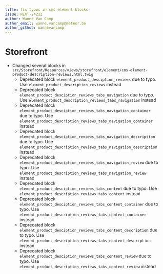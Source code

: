 ```yaml
---
title: fix typos in cms element blocks
issue: NEXT-24212
author: Wanne Van Camp
author_email: wanne.vancamp@meteor.be
author_github: wannevancamp
---
```

# Storefront
* Changed several blocks in `src/Storefront/Resources/views/storefront/element/cms-element-product-description-reviews.html.twig`
  - Deprecated block `element_product_desciption_reviews` due to typo. Use `element_product_description_reviews` instead
  - Deprecated block `element_product_desciption_reviews_tabs_navigation` due to typo. Use `element_product_description_reviews_tabs_navigation` instead
  - Deprecated block `element_product_desciption_reviews_tabs_navigation_container` due to typo. Use `element_product_description_reviews_tabs_navigation_container` instead
  - Deprecated block `element_product_desciption_reviews_tabs_navigation_description` due to typo. Use `element_product_description_reviews_tabs_navigation_description` instead
  - Deprecated block `element_product_desciption_reviews_tabs_navigation_review` due to typo. Use `element_product_description_reviews_tabs_navigation_review` instead 
  - Deprecated block `element_product_desciption_reviews_tabs_content` due to typo. Use `element_product_description_reviews_tabs_content` instead 
  - Deprecated block `element_product_desciption_reviews_tabs_content_container` due to typo. Use `element_product_description_reviews_tabs_content_container` instead 
  - Deprecated block `element_product_desciption_reviews_tabs_content_description` due to typo. Use `element_product_description_reviews_tabs_content_description` instead 
  - Deprecated block `element_product_desciption_reviews_tabs_content_review` due to typo. Use `element_product_description_reviews_tabs_content_review` instead


